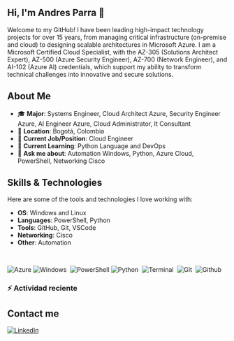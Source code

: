 ## Hi, I'm Andres Parra 👋

Welcome to my GitHub! I have been leading high-impact technology projects for over 15 years, from managing critical infrastructure (on-premise and cloud) to designing scalable architectures in Microsoft Azure. I am a Microsoft Certified Cloud Specialist, with the AZ-305 (Solutions Architect Expert), AZ-500 (Azure Security Engineer), AZ-700 (Network Engineer), and AI-102 (Azure AI) credentials, which support my ability to transform technical challenges into innovative and secure solutions. 

## About Me

- 🎓 **Major**: Systems Engineer, Cloud Architect Azure, Security Engineer Azure, AI Engineer Azure, Cloud Administrator, It Consultant
- 📍 **Location**: Bogotá, Colombia  
- 💼 **Current Job/Position**: Cloud Engineer
- 🌱 **Current Learning**: Python Language and DevOps  
- 💬 **Ask me about**: Automation Windows, Python, Azure Cloud, PowerShell, Networking Cisco

## Skills & Technologies

Here are some of the tools and technologies I love working with:

- **OS**: Windows and Linux
- **Languages**: PowerShell, Python
- **Tools**: GitHub, Git, VSCode
- **Networking**: Cisco
- **Other**: Automation

<br>

![Azure](https://badgen.net/badge/icon/Azure?icon=azure&label=&color=088cd5&labelColor=grey&scale=1)
![Windows](https://badgen.net/badge/icon/Windows?icon=windows&label=&color=080c1e&labelColor=grey&scale=1)&nbsp;
![PowerShell](https://badgen.net/badge/icon/PowerShell?icon=terminal&label=&color=2d75c0&labelColor=grey&scale=1)
![Python](https://img.shields.io/badge/-Python-3a6c92?logo=python&logoColor=f3bc36)&nbsp;
![Terminal](https://badgen.net/badge/icon/Terminal?icon=terminal&label=&color=171313&labelColor=grey&scale=1)&nbsp;
![Git](https://img.shields.io/badge/-Git-d66954?logo=git&logoColor=f1f1f1)&nbsp;
![Github](https://img.shields.io/badge/-Github-171313?logo=github&logoColor=f1f1f1)&nbsp;

### :zap: Actividad reciente
<!--RECENT_ACTIVITY:start-->

<!--RECENT_ACTIVITY:last_update-->

## Contact me

[![LinkedIn](https://img.shields.io/badge/LinkedIn-0077B5?style=for-the-badge&logo=linkedin&logoColor=white)](https://www.linkedin.com/in/andresparrav/)



[//]: # (## Projects)

[//]: # ()
[//]: # (Here are some of my favorite repositories and projects:)

[//]: # ()
[//]: # (- [Project 1]&#40;https://github.com/yourusername/project1&#41; - Brief description of your project.)


<!--
**andresparrav/andresparrav** is a ✨ _special_ ✨ repository because its `README.md` (this file) appears on your GitHub profile.

Here are some ideas to get you started:

- 🔭 I’m currently working on ...
- 🌱 I’m currently learning ...
- 👯 I’m looking to collaborate on ...
- 🤔 I’m looking for help with ...
- 💬 Ask me about ...
- 📫 How to reach me: ...
- 😄 Pronouns: ...
- ⚡ Fun fact: ...
-->
